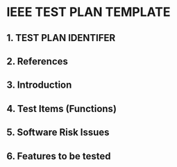 # IEEE TEST PLAN TEMPLATE

## 1. TEST PLAN IDENTIFER

## 2. References
 
## 3. Introduction

## 4. Test Items (Functions)

## 5. Software Risk Issues

## 6. Features to be tested
